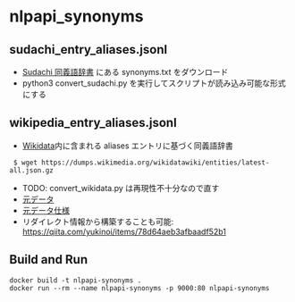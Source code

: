 # nlpapi_synonyms



## sudachi_entry_aliases.jsonl

- [Sudachi 同義語辞書](https://github.com/WorksApplications/SudachiDict/blob/develop/docs/synonyms.md) にある synonyms.txt をダウンロード
- python3 convert_sudachi.py を実行してスクリプトが読み込み可能な形式にする

## wikipedia_entry_aliases.jsonl

- [Wikidata](https://www.wikidata.org/wiki/Wikidata:Database_download/)内に含まれる aliases エントリに基づく同義語辞書
```
 $ wget https://dumps.wikimedia.org/wikidatawiki/entities/latest-all.json.gz
```
- TODO: convert_wikidata.py は再現性不十分なので直す
- [元データ](https://dumps.wikimedia.org/wikidatawiki/entities/)
- [元データ仕様](https://www.mediawiki.org/wiki/Wikibase/DataModel/JSON)
- リダイレクト情報から構築することも可能: https://qiita.com/yukinoi/items/78d64aeb3afbaadf52b1


## Build and Run

```
docker build -t nlpapi-synonyms .
docker run --rm --name nlpapi-synonyms -p 9000:80 nlpapi-synonyms
```
